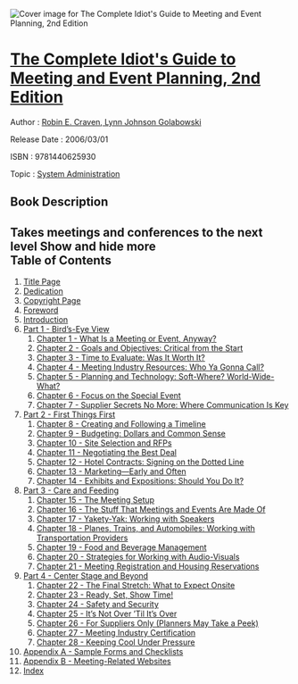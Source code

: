 ![Cover image for The Complete Idiot&#39;s Guide to Meeting and Event Planning, 2nd Edition](https://imgdetail.ebookreading.net/cover/cover/system_admin/EB9781440625930.jpg)

[The Complete Idiot&#39;s Guide to Meeting and Event Planning, 2nd Edition](https://ebookreading.net/view/book/The+Complete+Idiot%26%2339%3Bs+Guide+to+Meeting+and+Event+Planning%2C+2nd+Edition-EB9781440625930_1.html "The Complete Idiot&#39;s Guide to Meeting and Event Planning, 2nd Edition")
====================================================================================================================

Author : [Robin E. Craven](https://ebookreading.net/search/author/Robin+E.+Craven),[ Lynn Johnson Golabowski](https://ebookreading.net/search/author/+Lynn+Johnson+Golabowski)

Release Date : 2006/03/01

ISBN : 9781440625930

Topic : [System Administration](https://ebookreading.net/search/category/system-administration)

Book Description
-----------------

 Takes meetings and conferences to the next level        Show and hide more                
Table of Contents
-----------------

1. [Title Page](https://ebookreading.net/view/book/The+Complete+Idiot%26%2339%3Bs+Guide+to+Meeting+and+Event+Planning%2C+2nd+Edition-EB9781440625930_3.html)
1. [Dedication](https://ebookreading.net/view/book/The+Complete+Idiot%26%2339%3Bs+Guide+to+Meeting+and+Event+Planning%2C+2nd+Edition-EB9781440625930_4.html)
1. [Copyright Page](https://ebookreading.net/view/book/The+Complete+Idiot%26%2339%3Bs+Guide+to+Meeting+and+Event+Planning%2C+2nd+Edition-EB9781440625930_5.html)
1. [Foreword](https://ebookreading.net/view/book/The+Complete+Idiot%26%2339%3Bs+Guide+to+Meeting+and+Event+Planning%2C+2nd+Edition-EB9781440625930_6.html)
1. [Introduction](https://ebookreading.net/view/book/The+Complete+Idiot%26%2339%3Bs+Guide+to+Meeting+and+Event+Planning%2C+2nd+Edition-EB9781440625930_7.html)
1. [Part 1 - Bird’s-Eye View](https://ebookreading.net/view/book/The+Complete+Idiot%26%2339%3Bs+Guide+to+Meeting+and+Event+Planning%2C+2nd+Edition-EB9781440625930_8.html)
    1. [Chapter 1 - What Is a Meeting or Event, Anyway?](https://ebookreading.net/view/book/The+Complete+Idiot%26%2339%3Bs+Guide+to+Meeting+and+Event+Planning%2C+2nd+Edition-EB9781440625930_9.html)
    1. [Chapter 2 - Goals and Objectives: Critical from the Start](https://ebookreading.net/view/book/The+Complete+Idiot%26%2339%3Bs+Guide+to+Meeting+and+Event+Planning%2C+2nd+Edition-EB9781440625930_10.html)
    1. [Chapter 3 - Time to Evaluate: Was It Worth It?](https://ebookreading.net/view/book/The+Complete+Idiot%26%2339%3Bs+Guide+to+Meeting+and+Event+Planning%2C+2nd+Edition-EB9781440625930_11.html)
    1. [Chapter 4 - Meeting Industry Resources: Who Ya Gonna Call?](https://ebookreading.net/view/book/The+Complete+Idiot%26%2339%3Bs+Guide+to+Meeting+and+Event+Planning%2C+2nd+Edition-EB9781440625930_12.html)
    1. [Chapter 5 - Planning and Technology: Soft-Where? World-Wide-What?](https://ebookreading.net/view/book/The+Complete+Idiot%26%2339%3Bs+Guide+to+Meeting+and+Event+Planning%2C+2nd+Edition-EB9781440625930_13.html)
    1. [Chapter 6 - Focus on the Special Event](https://ebookreading.net/view/book/The+Complete+Idiot%26%2339%3Bs+Guide+to+Meeting+and+Event+Planning%2C+2nd+Edition-EB9781440625930_14.html)
    1. [Chapter 7 - Supplier Secrets No More: Where Communication Is Key](https://ebookreading.net/view/book/The+Complete+Idiot%26%2339%3Bs+Guide+to+Meeting+and+Event+Planning%2C+2nd+Edition-EB9781440625930_15.html)
1. [Part 2 - First Things First](https://ebookreading.net/view/book/The+Complete+Idiot%26%2339%3Bs+Guide+to+Meeting+and+Event+Planning%2C+2nd+Edition-EB9781440625930_16.html)
    1. [Chapter 8 - Creating and Following a Timeline](https://ebookreading.net/view/book/The+Complete+Idiot%26%2339%3Bs+Guide+to+Meeting+and+Event+Planning%2C+2nd+Edition-EB9781440625930_17.html)
    1. [Chapter 9 - Budgeting: Dollars and Common Sense](https://ebookreading.net/view/book/The+Complete+Idiot%26%2339%3Bs+Guide+to+Meeting+and+Event+Planning%2C+2nd+Edition-EB9781440625930_18.html)
    1. [Chapter 10 - Site Selection and RFPs](https://ebookreading.net/view/book/The+Complete+Idiot%26%2339%3Bs+Guide+to+Meeting+and+Event+Planning%2C+2nd+Edition-EB9781440625930_19.html)
    1. [Chapter 11 - Negotiating the Best Deal](https://ebookreading.net/view/book/The+Complete+Idiot%26%2339%3Bs+Guide+to+Meeting+and+Event+Planning%2C+2nd+Edition-EB9781440625930_20.html)
    1. [Chapter 12 - Hotel Contracts: Signing on the Dotted Line](https://ebookreading.net/view/book/The+Complete+Idiot%26%2339%3Bs+Guide+to+Meeting+and+Event+Planning%2C+2nd+Edition-EB9781440625930_21.html)
    1. [Chapter 13 - Marketing—Early and Often](https://ebookreading.net/view/book/The+Complete+Idiot%26%2339%3Bs+Guide+to+Meeting+and+Event+Planning%2C+2nd+Edition-EB9781440625930_22.html)
    1. [Chapter 14 - Exhibits and Expositions: Should You Do It?](https://ebookreading.net/view/book/The+Complete+Idiot%26%2339%3Bs+Guide+to+Meeting+and+Event+Planning%2C+2nd+Edition-EB9781440625930_23.html)
1. [Part 3 - Care and Feeding](https://ebookreading.net/view/book/The+Complete+Idiot%26%2339%3Bs+Guide+to+Meeting+and+Event+Planning%2C+2nd+Edition-EB9781440625930_24.html)
    1. [Chapter 15 - The Meeting Setup](https://ebookreading.net/view/book/The+Complete+Idiot%26%2339%3Bs+Guide+to+Meeting+and+Event+Planning%2C+2nd+Edition-EB9781440625930_25.html)
    1. [Chapter 16 - The Stuff That Meetings and Events Are Made Of](https://ebookreading.net/view/book/The+Complete+Idiot%26%2339%3Bs+Guide+to+Meeting+and+Event+Planning%2C+2nd+Edition-EB9781440625930_26.html)
    1. [Chapter 17 - Yakety-Yak: Working with Speakers](https://ebookreading.net/view/book/The+Complete+Idiot%26%2339%3Bs+Guide+to+Meeting+and+Event+Planning%2C+2nd+Edition-EB9781440625930_27.html)
    1. [Chapter 18 - Planes, Trains, and Automobiles: Working with Transportation Providers](https://ebookreading.net/view/book/The+Complete+Idiot%26%2339%3Bs+Guide+to+Meeting+and+Event+Planning%2C+2nd+Edition-EB9781440625930_28.html)
    1. [Chapter 19 - Food and Beverage Management](https://ebookreading.net/view/book/The+Complete+Idiot%26%2339%3Bs+Guide+to+Meeting+and+Event+Planning%2C+2nd+Edition-EB9781440625930_29.html)
    1. [Chapter 20 - Strategies for Working with Audio-Visuals](https://ebookreading.net/view/book/The+Complete+Idiot%26%2339%3Bs+Guide+to+Meeting+and+Event+Planning%2C+2nd+Edition-EB9781440625930_30.html)
    1. [Chapter 21 - Meeting Registration and Housing Reservations](https://ebookreading.net/view/book/The+Complete+Idiot%26%2339%3Bs+Guide+to+Meeting+and+Event+Planning%2C+2nd+Edition-EB9781440625930_31.html)
1. [Part 4 - Center Stage and Beyond](https://ebookreading.net/view/book/The+Complete+Idiot%26%2339%3Bs+Guide+to+Meeting+and+Event+Planning%2C+2nd+Edition-EB9781440625930_32.html)
    1. [Chapter 22 - The Final Stretch: What to Expect Onsite](https://ebookreading.net/view/book/The+Complete+Idiot%26%2339%3Bs+Guide+to+Meeting+and+Event+Planning%2C+2nd+Edition-EB9781440625930_33.html)
    1. [Chapter 23 - Ready, Set, Show Time!](https://ebookreading.net/view/book/The+Complete+Idiot%26%2339%3Bs+Guide+to+Meeting+and+Event+Planning%2C+2nd+Edition-EB9781440625930_34.html)
    1. [Chapter 24 - Safety and Security](https://ebookreading.net/view/book/The+Complete+Idiot%26%2339%3Bs+Guide+to+Meeting+and+Event+Planning%2C+2nd+Edition-EB9781440625930_35.html)
    1. [Chapter 25 - It’s Not Over ’Til It’s Over](https://ebookreading.net/view/book/The+Complete+Idiot%26%2339%3Bs+Guide+to+Meeting+and+Event+Planning%2C+2nd+Edition-EB9781440625930_36.html)
    1. [Chapter 26 - For Suppliers Only (Planners May Take a Peek)](https://ebookreading.net/view/book/The+Complete+Idiot%26%2339%3Bs+Guide+to+Meeting+and+Event+Planning%2C+2nd+Edition-EB9781440625930_37.html)
    1. [Chapter 27 - Meeting Industry Certification](https://ebookreading.net/view/book/The+Complete+Idiot%26%2339%3Bs+Guide+to+Meeting+and+Event+Planning%2C+2nd+Edition-EB9781440625930_38.html)
    1. [Chapter 28 - Keeping Cool Under Pressure](https://ebookreading.net/view/book/The+Complete+Idiot%26%2339%3Bs+Guide+to+Meeting+and+Event+Planning%2C+2nd+Edition-EB9781440625930_39.html)
1. [Appendix A - Sample Forms and Checklists](https://ebookreading.net/view/book/The+Complete+Idiot%26%2339%3Bs+Guide+to+Meeting+and+Event+Planning%2C+2nd+Edition-EB9781440625930_40.html)
1. [Appendix B - Meeting-Related Websites](https://ebookreading.net/view/book/The+Complete+Idiot%26%2339%3Bs+Guide+to+Meeting+and+Event+Planning%2C+2nd+Edition-EB9781440625930_41.html)
1. [Index](https://ebookreading.net/view/book/The+Complete+Idiot%26%2339%3Bs+Guide+to+Meeting+and+Event+Planning%2C+2nd+Edition-EB9781440625930_42.html)
